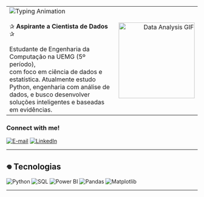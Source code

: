 <table>
  <tr>
    <td align="left">
      <img src="https://readme-typing-svg.herokuapp.com?font=Fira+Code&size=26&color=c51a1a&width=450&lines=Olá,+eu+sou+a+Ana+Coelho!" alt="Typing Animation">
      <br><br>
      ✰ <strong>Aspirante a Cientista de Dados</strong> ✰<br><br>
      Estudante de Engenharia da Computação na UEMG (5º período),<br>
      com foco em ciência de dados e estatística. Atualmente estudo<br>
      Python, engenharia com análise de dados, e busco desenvolver<br>
      soluções inteligentes e baseadas em evidências.
    </td>
    <td align="right">
      <img src="https://media3.giphy.com/media/v1.Y2lkPTc5MGI3NjExNHJ0bzh3Nmx5MGw1NDE1MmpiZXc4czJubDRobXI4ZTlycG0zOHJuNiZlcD12MV9pbnRlcm5hbF9naWZfYnlfaWQmY3Q9Zw/9lwr4z6CSzlxC/giphy.gif" width="200" alt="Data Analysis GIF">
    </td>
  </tr>
</table>


<h3 align="left">Connect with me!</h3>
 
 [![E-mail](https://img.shields.io/badge/-Email-000?style=for-the-badge&logo=microsoft-outlook&logoColor=FF00F6&color:FFF)](mailto:cttanacoelho@gmail.com)
 [![LinkedIn](https://img.shields.io/badge/-LinkedIn-000?style=for-the-badge&logo=linkedin&logoColor=FF00F6&color:FFF)](https://www.linkedin.com/in/cttanacoelho/)

---

## 𖦹 Tecnologias

![Python](https://img.shields.io/badge/Python-3776AB?style=for-the-badge&logo=python&logoColor=white)
![SQL](https://img.shields.io/badge/SQL-4479A1?style=for-the-badge&logo=postgresql&logoColor=white)
![Power BI](https://img.shields.io/badge/Power_BI-F2C811?style=for-the-badge&logo=powerbi&logoColor=black)
![Pandas](https://img.shields.io/badge/Pandas-150458?style=for-the-badge&logo=pandas&logoColor=white)
![Matplotlib](https://img.shields.io/badge/Matplotlib-11557C?style=for-the-badge)

---





